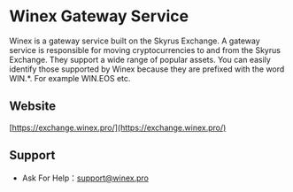 # Winex Gateway Service

Winex is a gateway service built on the Skyrus Exchange. A gateway service is responsible for moving cryptocurrencies to and from the Skyrus Exchange. They support a wide range of popular assets. You can easily identify those supported by Winex because they are prefixed with the word WIN.*. For example WIN.EOS etc.

## Website
[https://exchange.winex.pro/](https://exchange.winex.pro/)

## Support
- Ask For Help：support@winex.pro
